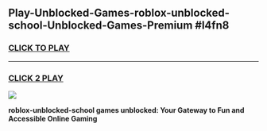 
## Play-Unblocked-Games-roblox-unblocked-school-Unblocked-Games-Premium #l4fn8
<h3>
<a href="https://premium.freeplayer.one?title=roblox-unblocked-school&ref=12M">CLICK TO PLAY</a></h3>
<hr>

<h3>
<a href="https://premium.freeplayer.one?title=roblox-unblocked-school&ref=12M">CLICK 2 PLAY</a>
  
</h3>

<a href="https://premium.freeplayer.one?title=roblox-unblocked-school&ref=12M"><img src="https://clearcache.store/games.png"></a>


**roblox-unblocked-school games unblocked: Your Gateway to Fun and Accessible Online Gaming**
